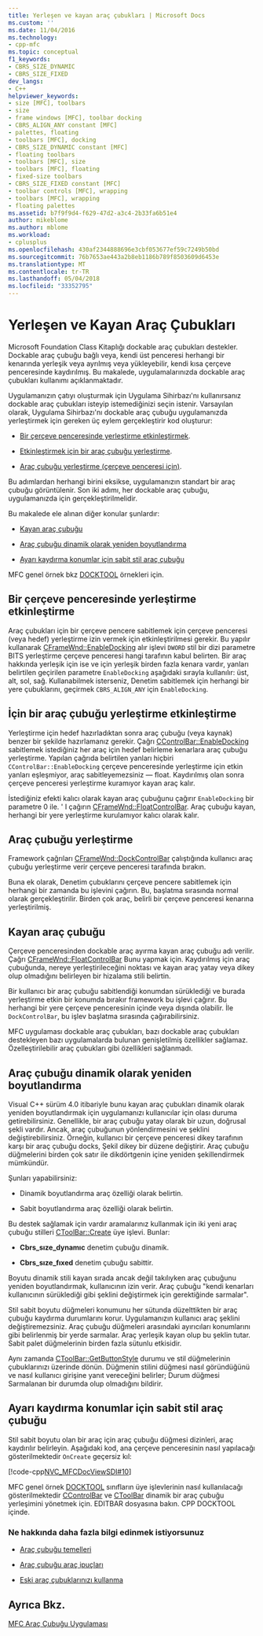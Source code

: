 ```yaml
---
title: Yerleşen ve kayan araç çubukları | Microsoft Docs
ms.custom: ''
ms.date: 11/04/2016
ms.technology:
- cpp-mfc
ms.topic: conceptual
f1_keywords:
- CBRS_SIZE_DYNAMIC
- CBRS_SIZE_FIXED
dev_langs:
- C++
helpviewer_keywords:
- size [MFC], toolbars
- size
- frame windows [MFC], toolbar docking
- CBRS_ALIGN_ANY constant [MFC]
- palettes, floating
- toolbars [MFC], docking
- CBRS_SIZE_DYNAMIC constant [MFC]
- floating toolbars
- toolbars [MFC], size
- toolbars [MFC], floating
- fixed-size toolbars
- CBRS_SIZE_FIXED constant [MFC]
- toolbar controls [MFC], wrapping
- toolbars [MFC], wrapping
- floating palettes
ms.assetid: b7f9f9d4-f629-47d2-a3c4-2b33fa6b51e4
author: mikeblome
ms.author: mblome
ms.workload:
- cplusplus
ms.openlocfilehash: 430af2344888696e3cbf053677ef59c7249b50bd
ms.sourcegitcommit: 76b7653ae443a2b8eb1186b789f8503609d6453e
ms.translationtype: MT
ms.contentlocale: tr-TR
ms.lasthandoff: 05/04/2018
ms.locfileid: "33352795"
---
```

# <a name="docking-and-floating-toolbars"></a>Yerleşen ve Kayan Araç Çubukları
Microsoft Foundation Class Kitaplığı dockable araç çubukları destekler. Dockable araç çubuğu bağlı veya, kendi üst penceresi herhangi bir kenarında yerleşik veya ayrılmış veya yükleyebilir, kendi kısa çerçeve penceresinde kaydırılmış. Bu makalede, uygulamalarınızda dockable araç çubukları kullanımı açıklanmaktadır.  
  
 Uygulamanızın çatıyı oluşturmak için Uygulama Sihirbazı'nı kullanırsanız dockable araç çubukları isteyip istemediğinizi seçin istenir. Varsayılan olarak, Uygulama Sihirbazı'nı dockable araç çubuğu uygulamanızda yerleştirmek için gereken üç eylem gerçekleştirir kod oluşturur:  
  
-   [Bir çerçeve penceresinde yerleştirme etkinleştirmek](#_core_enabling_docking_in_a_frame_window).  
  
-   [Etkinleştirmek için bir araç çubuğu yerleştirme](#_core_enabling_docking_for_a_toolbar).  
  
-   [Araç çubuğu yerleştirme (çerçeve penceresi için)](#_core_docking_the_toolbar).  
  
 Bu adımlardan herhangi birini eksikse, uygulamanızın standart bir araç çubuğu görüntülenir. Son iki adımı, her dockable araç çubuğu, uygulamanızda için gerçekleştirilmelidir.  
  
 Bu makalede ele alınan diğer konular şunlardır:  
  
-   [Kayan araç çubuğu](#_core_floating_the_toolbar)  
  
-   [Araç çubuğu dinamik olarak yeniden boyutlandırma](#_core_dynamically_resizing_the_toolbar)  
  
-   [Ayarı kaydırma konumlar için sabit stil araç çubuğu](#_core_setting_wrap_positions_for_a_fixed_style_toolbar)  
  
 MFC genel örnek bkz [DOCKTOOL](../visual-cpp-samples.md) örnekleri için.  
  
##  <a name="_core_enabling_docking_in_a_frame_window"></a> Bir çerçeve penceresinde yerleştirme etkinleştirme  
 Araç çubukları için bir çerçeve pencere sabitlemek için çerçeve penceresi (veya hedef) yerleştirme izin vermek için etkinleştirilmesi gerekir. Bu yapılır kullanarak [CFrameWnd::EnableDocking](../mfc/reference/cframewnd-class.md#enabledocking) alır işlevi `DWORD` stil bir dizi parametre BITS yerleştirme çerçeve penceresi hangi tarafının kabul belirten. Bir araç hakkında yerleşik için ise ve için yerleşik birden fazla kenara vardır, yanları belirtilen geçirilen parametre `EnableDocking` aşağıdaki sırayla kullanılır: üst, alt, sol, sağ. Kullanabilmek isterseniz, Denetim sabitlemek için herhangi bir yere çubuklarını, geçirmek `CBRS_ALIGN_ANY` için `EnableDocking`.  
  
##  <a name="_core_enabling_docking_for_a_toolbar"></a> İçin bir araç çubuğu yerleştirme etkinleştirme  
 Yerleştirme için hedef hazırladıktan sonra araç çubuğu (veya kaynak) benzer bir şekilde hazırlamanız gerekir. Çağrı [CControlBar::EnableDocking](../mfc/reference/ccontrolbar-class.md#enabledocking) sabitlemek istediğiniz her araç için hedef belirleme kenarlara araç çubuğu yerleştirme. Yapılan çağrıda belirtilen yanları hiçbiri `CControlBar::EnableDocking` çerçeve penceresinde yerleştirme için etkin yanları eşleşmiyor, araç sabitleyemezsiniz — float. Kaydırılmış olan sonra çerçeve penceresi yerleştirme kuramıyor kayan araç kalır.  
  
 İstediğiniz efekti kalıcı olarak kayan araç çubuğunu çağırır `EnableDocking` bir parametre 0 ile. ' I çağırın [CFrameWnd::FloatControlBar](../mfc/reference/cframewnd-class.md#floatcontrolbar). Araç çubuğu kayan, herhangi bir yere yerleştirme kurulamıyor kalıcı olarak kalır.  
  
##  <a name="_core_docking_the_toolbar"></a> Araç çubuğu yerleştirme  
 Framework çağrıları [CFrameWnd::DockControlBar](../mfc/reference/cframewnd-class.md#dockcontrolbar) çalıştığında kullanıcı araç çubuğu yerleştirme verir çerçeve penceresi tarafında bırakın.  
  
 Buna ek olarak, Denetim çubuklarını çerçeve pencere sabitlemek için herhangi bir zamanda bu işlevini çağırın. Bu, başlatma sırasında normal olarak gerçekleştirilir. Birden çok araç, belirli bir çerçeve penceresi kenarına yerleştirilmiş.  
  
##  <a name="_core_floating_the_toolbar"></a> Kayan araç çubuğu  
 Çerçeve penceresinden dockable araç ayırma kayan araç çubuğu adı verilir. Çağrı [CFrameWnd::FloatControlBar](../mfc/reference/cframewnd-class.md#floatcontrolbar) Bunu yapmak için. Kaydırılmış için araç çubuğunda, nereye yerleştirileceğini noktası ve kayan araç yatay veya dikey olup olmadığını belirleyen bir hizalama stili belirtin.  
  
 Bir kullanıcı bir araç çubuğu sabitlendiği konumdan sürüklediği ve burada yerleştirme etkin bir konumda bırakır framework bu işlevi çağırır. Bu herhangi bir yere çerçeve penceresinin içinde veya dışında olabilir. İle `DockControlBar`, bu işlev başlatma sırasında çağırabilirsiniz.  
  
 MFC uygulaması dockable araç çubukları, bazı dockable araç çubukları destekleyen bazı uygulamalarda bulunan genişletilmiş özellikler sağlamaz. Özelleştirilebilir araç çubukları gibi özellikleri sağlanmadı.  
  
##  <a name="_core_dynamically_resizing_the_toolbar"></a> Araç çubuğu dinamik olarak yeniden boyutlandırma  
 Visual C++ sürüm 4.0 itibariyle bunu kayan araç çubukları dinamik olarak yeniden boyutlandırmak için uygulamanızı kullanıcılar için olası duruma getirebilirsiniz. Genellikle, bir araç çubuğu yatay olarak bir uzun, doğrusal şekli vardır. Ancak, araç çubuğunun yönlendirmesini ve şeklini değiştirebilirsiniz. Örneğin, kullanıcı bir çerçeve penceresi dikey tarafının karşı bir araç çubuğu docks, Şekil dikey bir düzene değiştirir. Araç çubuğu düğmelerini birden çok satır ile dikdörtgenin içine yeniden şekillendirmek mümkündür.  
  
 Şunları yapabilirsiniz:  
  
-   Dinamik boyutlandırma araç özelliği olarak belirtin.  
  
-   Sabit boyutlandırma araç özelliği olarak belirtin.  
  
 Bu destek sağlamak için vardır aramalarınız kullanmak için iki yeni araç çubuğu stilleri [CToolBar::Create](../mfc/reference/ctoolbar-class.md#create) üye işlevi. Bunlar:  
  
-   **Cbrs_sıze_dynamıc** denetim çubuğu dinamik.  
  
-   **Cbrs_sıze_fıxed** denetim çubuğu sabittir.  
  
 Boyutu dinamik stili kayan sırada ancak değil takılıyken araç çubuğunu yeniden boyutlandırmak, kullanıcının izin verir. Araç çubuğu "kendi kenarları kullanıcının sürüklediği gibi şeklini değiştirmek için gerektiğinde sarmalar".  
  
 Stil sabit boyutu düğmeleri konumunu her sütunda düzelttikten bir araç çubuğu kaydırma durumlarını korur. Uygulamanızın kullanıcı araç şeklini değiştiremezsiniz. Araç çubuğu düğmeleri arasındaki ayırıcıları konumlarını gibi belirlenmiş bir yerde sarmalar. Araç yerleşik kayan olup bu şeklin tutar. Sabit palet düğmelerinin birden fazla sütunlu etkisidir.  
  
 Aynı zamanda [CToolBar::GetButtonStyle](../mfc/reference/ctoolbar-class.md#getbuttonstyle) durumu ve stil düğmelerinin çubuklarınızı üzerinde dönün. Düğmenin stilini düğmesi nasıl göründüğünü ve nasıl kullanıcı girişine yanıt vereceğini belirler; Durum düğmesi Sarmalanan bir durumda olup olmadığını bildirir.  
  
##  <a name="_core_setting_wrap_positions_for_a_fixed_style_toolbar"></a> Ayarı kaydırma konumlar için sabit stil araç çubuğu  
 Stil sabit boyutu olan bir araç için araç çubuğu düğmesi dizinleri, araç kaydırılır belirleyin. Aşağıdaki kod, ana çerçeve penceresinin nasıl yapılacağı gösterilmektedir `OnCreate` geçersiz kıl:  
  
 [!code-cpp[NVC_MFCDocViewSDI#10](../mfc/codesnippet/cpp/docking-and-floating-toolbars_1.cpp)]  
  
 MFC genel örnek [DOCKTOOL](../visual-cpp-samples.md) sınıfların üye işlevlerinin nasıl kullanılacağı gösterilmektedir [CControlBar](../mfc/reference/ccontrolbar-class.md) ve [CToolBar](../mfc/reference/ctoolbar-class.md) dinamik bir araç çubuğu yerleşimini yönetmek için. EDITBAR dosyasına bakın. CPP DOCKTOOL içinde.  
  
### <a name="what-do-you-want-to-know-more-about"></a>Ne hakkında daha fazla bilgi edinmek istiyorsunuz  
  
-   [Araç çubuğu temelleri](../mfc/toolbar-fundamentals.md)  
  
-   [Araç çubuğu araç ipuçları](../mfc/toolbar-tool-tips.md)  
  
-   [Eski araç çubuklarınızı kullanma](../mfc/using-your-old-toolbars.md)  
  
## <a name="see-also"></a>Ayrıca Bkz.  
 [MFC Araç Çubuğu Uygulaması](../mfc/mfc-toolbar-implementation.md)

